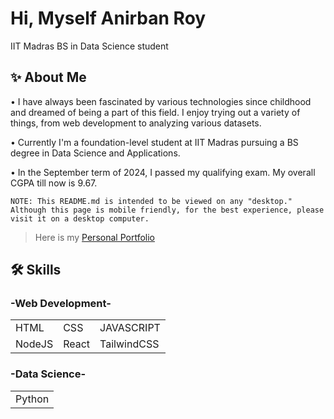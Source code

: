
# Hi, Myself Anirban Roy

IIT Madras BS in Data Science student
## ✨ About Me
• I have always been fascinated by various technologies since childhood and dreamed of being a part of this field. I enjoy trying out a variety of things, from web development to analyzing various datasets.

• Currently I'm a foundation-level student at IIT Madras pursuing a BS degree in Data Science and Applications. 

• In the September term of 2024, I passed my qualifying exam. My overall CGPA till now is 9.67.

`
NOTE: This README.md is intended to be viewed on any "desktop." Although this page is mobile friendly, for the best experience, please visit it on a desktop computer.
`

> Here is my [Personal Portfolio](https://www.github.com/AnirbanRoy169)

## 🛠 Skills
### -Web Development-
|        |       |             |
| :----- | :---- | :---------  |
| HTML   | CSS   | JAVASCRIPT  |
| NodeJS | React | TailwindCSS |

### -Data Science-
|        |
| :----- |
| Python |

